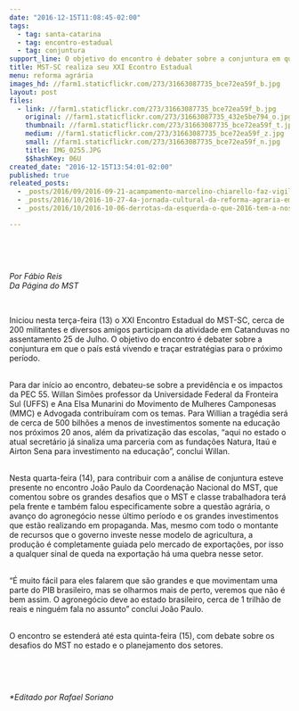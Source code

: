 ```yaml
---
date: "2016-12-15T11:08:45-02:00"
tags:
  - tag: santa-catarina
  - tag: encontro-estadual
  - tag: conjuntura
support_line: O objetivo do encontro é debater sobre a conjuntura em que o país está vivendo e traçar estratégias para o próximo período.
title: MST-SC realiza seu XXI Econtro Estadual
menu: reforma agrária
images_hd: //farm1.staticflickr.com/273/31663087735_bce72ea59f_b.jpg
layout: post
files:
  - link: //farm1.staticflickr.com/273/31663087735_bce72ea59f_b.jpg
    original: //farm1.staticflickr.com/273/31663087735_432e5be794_o.jpg
    thumbnail: //farm1.staticflickr.com/273/31663087735_bce72ea59f_t.jpg
    medium: //farm1.staticflickr.com/273/31663087735_bce72ea59f_z.jpg
    small: //farm1.staticflickr.com/273/31663087735_bce72ea59f_n.jpg
    title: IMG_0255.JPG
    $$hashKey: 06U
created_date: "2016-12-15T13:54:01-02:00"
published: true
releated_posts:
  - _posts/2016/09/2016-09-21-acampamento-marcelino-chiarello-faz-vigilia-no-foro-de-xanxere-sc.md
  - _posts/2016/10/2016-10-27-4a-jornada-cultural-da-reforma-agraria-em-chapeco-lanca-o-cd-terra-e-arte.md
  - _posts/2016/10/2016-10-06-derrotas-da-esquerda-o-que-2016-tem-a-nos-ensinar.md

---
```

<p>&nbsp;</p>

<p>&nbsp;</p>

<p><em>Por F&aacute;bio Reis<br />
Da P&aacute;gina do MST</em></p>

<p>&nbsp;</p>

<p>Iniciou nesta ter&ccedil;a-feira (13) o XXI Encontro Estadual do MST-SC, cerca de 200 militantes e diversos amigos participam da atividade em Catanduvas no assentamento 25 de Julho. O objetivo do encontro &eacute; debater sobre a conjuntura em que o pa&iacute;s est&aacute; vivendo e tra&ccedil;ar estrat&eacute;gias para o pr&oacute;ximo per&iacute;odo.</p>

<p><br />
Para dar in&iacute;cio ao encontro, debateu-se sobre a previd&ecirc;ncia e os impactos da PEC 55. Willan Sim&otilde;es professor da Universidade Federal da Fronteira Sul (UFFS) e Ana Elsa Munarini do Movimento de Mulheres Camponesas (MMC) e Advogada contribu&iacute;ram com os temas. Para Willian a trag&eacute;dia ser&aacute; de cerca de 500 bilh&otilde;es a menos de investimentos somente na educa&ccedil;&atilde;o nos pr&oacute;ximos 20 anos, al&eacute;m da privatiza&ccedil;&atilde;o das escolas, &ldquo;aqui no estado o atual secret&aacute;rio j&aacute; sinaliza uma parceria com as funda&ccedil;&otilde;es Natura, Ita&uacute; e Airton Sena para investimento na educa&ccedil;&atilde;o&rdquo;, conclui Willan.</p>

<p><br />
Nesta quarta-feira (14), para contribuir com a an&aacute;lise de conjuntura esteve presente no encontro Jo&atilde;o Paulo da Coordena&ccedil;&atilde;o Nacional do MST, que comentou sobre os grandes desafios que o MST e classe trabalhadora ter&aacute; pela frente e tamb&eacute;m falou especificamente sobre a quest&atilde;o agr&aacute;ria, o avan&ccedil;o do agroneg&oacute;cio nesse &uacute;ltimo per&iacute;odo e os grandes investimentos que est&atilde;o realizando em propaganda. Mas, mesmo com todo o montante de recursos que o governo investe nesse modelo de agricultura, a produ&ccedil;&atilde;o &eacute; completamente guiada pelo mercado de exporta&ccedil;&otilde;es, por isso a qualquer sinal de queda na exporta&ccedil;&atilde;o h&aacute; uma quebra nesse setor.</p>

<p><br />
&ldquo;&Eacute; muito f&aacute;cil para eles falarem que s&atilde;o grandes e que movimentam uma parte do PIB brasileiro, mas se olharmos mais de perto, veremos que n&atilde;o &eacute; bem assim. O agroneg&oacute;cio deve ao estado brasileiro, cerca de 1 trilh&atilde;o de reais e ningu&eacute;m fala no assunto&rdquo; conclui Jo&atilde;o Paulo.</p>

<p><br />
O encontro se estender&aacute; at&eacute; esta quinta-feira (15), com debate sobre os desafios do MST no estado e o planejamento dos setores.</p>

<p>&nbsp;</p>

<p>&nbsp;</p>

<p><em>*Editado por Rafael Soriano</em></p>
